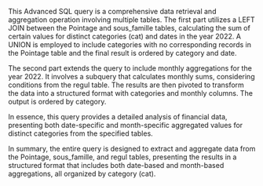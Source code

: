 
This Advanced SQL query is a comprehensive data retrieval and aggregation operation involving multiple tables. The first part utilizes a LEFT JOIN between the Pointage and sous_famille tables, calculating the sum of certain values for distinct categories (cat) and dates in the year 2022. A UNION is employed to include categories with no corresponding records in the Pointage table and the final result is ordered by category and date.

The second part extends the query to include monthly aggregations for the year 2022. It involves a subquery that calculates monthly sums, considering conditions from the regul table. The results are then pivoted to transform the data into a structured format with categories and monthly columns. The output is ordered by category.

In essence, this query provides a detailed analysis of financial data, presenting both date-specific and month-specific aggregated values for distinct categories from the specified tables.

In summary, the entire query is designed to extract and aggregate data from the Pointage, sous_famille, and regul tables, presenting the results in a structured format that includes both date-based and month-based aggregations, all organized by category (cat).
